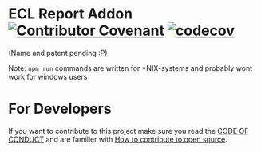 # ECL Report Addon [![Contributor Covenant](https://img.shields.io/badge/Contributor%20Covenant-v1.4%20adopted-ff69b4.svg)](code-of-conduct.md) [![codecov](https://codecov.io/gh/FoseFx/ECL-Report-Addon/branch/master/graph/badge.svg)](https://codecov.io/gh/FoseFx/ECL-Report-Addon)
(Name and patent pending :P)


Note: `npm run` commands are written for *NIX-systems and probably wont work for windows users


# For Developers
If you want to contribute to this project make sure you read the [CODE OF CONDUCT](CODE_OF_CONDUCT.md) and are familier with [How to contribute to open source](https://opensource.guide/how-to-contribute/#a-checklist-before-you-contribute).

